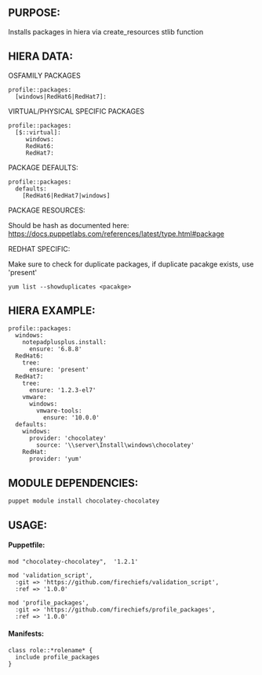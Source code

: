 ## PURPOSE:

Installs packages in hiera via create_resources stlib function

## HIERA DATA:
 OSFAMILY PACKAGES
 ```
 profile::packages:
   [windows|RedHat6|RedHat7]:
```
 VIRTUAL/PHYSICAL SPECIFIC PACKAGES
 ```
 profile::packages:
   [$::virtual]:
      windows:
      RedHat6:
      RedHat7:
```
 PACKAGE DEFAULTS:
```
profile::packages:
  defaults:
    [RedHat6|RedHat7|windows]
```
 PACKAGE RESOURCES:

 Should be hash as documented here:
 https://docs.puppetlabs.com/references/latest/type.html#package

 REDHAT SPECIFIC:

 Make sure to check for duplicate packages, if duplicate pacakge exists, use 'present'
 ```
 yum list --showduplicates <pacakge>
 ```

## HIERA EXAMPLE:
```
profile::packages:
  windows:
    notepadplusplus.install:
      ensure: '6.8.8'
  RedHat6:
    tree:
      ensure: 'present'
  RedHat7:
    tree:
      ensure: '1.2.3-el7'
    vmware:
      windows:
        vmware-tools:
          ensure: '10.0.0'
  defaults:
    windows:
      provider: 'chocolatey'
        source: '\\server\Install\windows\chocolatey'
    RedHat:
      provider: 'yum'
```

## MODULE DEPENDENCIES:
```
puppet module install chocolatey-chocolatey
```
## USAGE:

#### Puppetfile:
```
mod "chocolatey-chocolatey",  '1.2.1'

mod 'validation_script',
  :git => 'https://github.com/firechiefs/validation_script',
  :ref => '1.0.0'

mod 'profile_packages',
  :git => 'https://github.com/firechiefs/profile_packages',
  :ref => '1.0.0'
```
#### Manifests:
```
class role::*rolename* {
  include profile_packages
}
```

